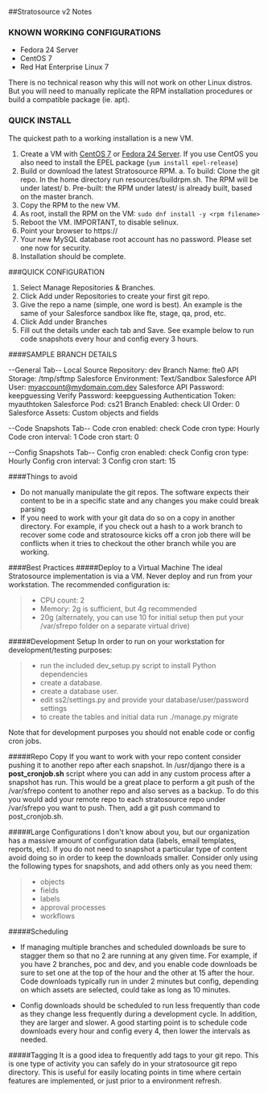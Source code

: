 
##Stratosource v2 Notes

### KNOWN WORKING CONFIGURATIONS

- Fedora 24 Server
- CentOS 7
- Red Hat Enterprise Linux 7

There is no technical reason why this will not work on other Linux distros. But you will need to manually replicate the RPM installation procedures or build a compatible package (ie. apt).


### QUICK INSTALL

The quickest path to a working installation is a new VM.

1. Create a VM with [CentOS 7](http://isoredirect.centos.org/centos/7/isos/x86_64/CentOS-7-x86_64-Minimal-1511.iso) or [Fedora 24 Server](https://download.fedoraproject.org/pub/fedora/linux/releases/24/Server/x86_64/iso/Fedora-Server-dvd-x86_64-24-1.2.iso). If you use CentOS you also need to install the EPEL package (```yum install epel-release```)
2. Build or download the latest Stratosource RPM.
   a. To build: Clone the git repo. In the home directory run resources/buildrpm.sh.  The RPM will be under latest/
   b. Pre-built: the RPM under latest/ is already built, based on the master branch.
3. Copy the RPM to the new VM.
4. As root, install the RPM on the VM: ```sudo dnf install -y <rpm filename>```
5. Reboot the VM.  IMPORTANT, to disable selinux.
6. Point your browser to https://<vm ip address>
7. Your new MySQL database root account has no password. Please set one now for security.
8. Installation should be complete.

###QUICK CONFIGURATION

1. Select Manage Repositories & Branches.
2. Click Add under Repositories to create your first git repo.
3. Give the repo a name (simple, one word is best). An example is the same of your Salesforce sandbox like fte, stage, qa, prod, etc.
4. Click Add under Branches
5. Fill out the details under each tab and Save.  See example below to run code snapshots every hour and config every 3 hours.


####SAMPLE BRANCH DETAILS

--General Tab--
Local Source Repository: dev
Branch Name: fte0
API Storage: /tmp/sftmp
Salesforce Environment: Text/Sandbox
Salesforce API User: myaccount@mydomain.com.dev
Salesforce API Password: keepguessing
Verify Password: keepguessing
Authentication Token: myauthtoken
Salesforce Pod: cs21
Branch Enabled: check
UI Order: 0
Salesforce Assets: Custom objects and fields

--Code Snapshots Tab--
Code cron enabled: check
Code cron type: Hourly
Code cron interval: 1
Code cron start: 0

--Config Snapshots Tab--
Config cron enabled: check
Config cron type: Hourly
Config cron interval: 3
Config cron start: 15





####Things to avoid
* Do not manually manipulate the git repos.  The software expects their content to be in a specific state and any changes you make could break parsing
* If you need to work with your git data do so on a copy in another directory.   For example, if you check out a hash to a work branch to recover some code and stratosource kicks off a cron job there will be conflicts when it tries to checkout the other branch while you are working.

####Best Practices
#####Deploy to a Virtual Machine
The ideal Stratosource implementation is via a VM. Never deploy and run from your workstation.  The recommended configuration is:

> * CPU count: 2
> * Memory: 2g is sufficient, but 4g recommended
 > * 20g (alternately, you can use 10 for initial setup then put your /var/sfrepo folder on a separate virtual drive)

#####Development Setup
In order to run on your workstation for development/testing purposes:
> * run the included dev_setup.py script to install Python dependencies
> * create a database.
> * create a database user.
> * edit ss2/settings.py and provide your database/user/password settings
> * to create the tables and initial data run ./manage.py migrate

Note that for development purposes you should not enable code or config cron jobs.

#####Repo Copy
If you want to work with your repo content consider pushing it to another repo after each snapshot.  In /usr/django there is a **post_cronjob.sh** script where you can add in any custom process after a snapshot has run. This would be a great place to perform a git push of the /var/sfrepo content to another repo and also serves as a backup.
To do this you would add your remote repo to each stratosource repo under /var/sfrepo you want to push.  Then, add a git push command to post_cronjob.sh.

#####Large Configurations
I don't know about you, but our organization has a massive amount of configuration data (labels, email templates, reports, etc).  If you do not need to snapshot a particular type of content avoid doing so in order to keep the downloads smaller.  Consider only using the following types for snapshots, and add others only as you need them:

>* objects
>* fields
>* labels
>* approval processes
>* workflows
>

#####Scheduling
* If managing multiple branches and scheduled downloads be sure to stagger them so that no 2 are running at any given time.  For example, if you have 2 branches, poc and dev, and you enable code downloads be sure to set one at the top of the hour and the other at 15 after the hour.  Code downloads typically run in under 2 minutes but config, depending on which assets are selected, could take as long as 10 minutes.

* Config downloads should be scheduled to run less frequently than code as they change less frequently during a development cycle.  In addition, they are larger and slower.  A good starting point is to schedule code downloads every hour and config every 4, then lower the intervals as needed.

#####Tagging
It is a good idea to frequently add tags to your git repo.  This is one type of activity you can safely do in your stratosource git repo directory. This is useful for easily locating points in time where certain features are implemented, or just prior to a environment refresh.


